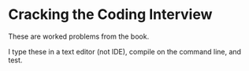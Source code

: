 # Cracking the Coding Interview

These are worked problems from the book.

I type these in a text editor (not IDE), compile on the command line, and test.
